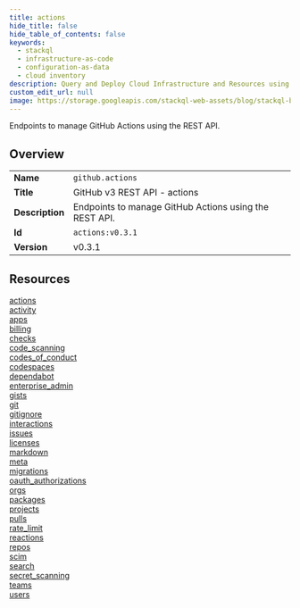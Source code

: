 ```yaml
---
title: actions
hide_title: false
hide_table_of_contents: false
keywords:
  - stackql
  - infrastructure-as-code
  - configuration-as-data
  - cloud inventory
description: Query and Deploy Cloud Infrastructure and Resources using SQL
custom_edit_url: null
image: https://storage.googleapis.com/stackql-web-assets/blog/stackql-blog-post-featured-image.png
---
```

Endpoints to manage GitHub Actions using the REST API.  
    

## Overview
<table><tbody>
<tr><td><b>Name</b></td><td><code>github.actions</code></td></tr>
<tr><td><b>Title</b></td><td>GitHub v3 REST API - actions</td></tr>
<tr><td><b>Description</b></td><td>Endpoints to manage GitHub Actions using the REST API.</td></tr>
<tr><td><b>Id</b></td><td><code>actions:v0.3.1</code></td></tr>
<tr><td><b>Version</b></td><td>v0.3.1</td></tr>
</tbody></table>

## Resources
<div class="row">
<div class="providerDocColumn">
<a href="/docs/providers/github/actions/actions">actions</a><br />
<a href="/docs/providers/github/actions/activity">activity</a><br />
<a href="/docs/providers/github/actions/apps">apps</a><br />
<a href="/docs/providers/github/actions/billing">billing</a><br />
<a href="/docs/providers/github/actions/checks">checks</a><br />
<a href="/docs/providers/github/actions/code_scanning">code_scanning</a><br />
<a href="/docs/providers/github/actions/codes_of_conduct">codes_of_conduct</a><br />
<a href="/docs/providers/github/actions/codespaces">codespaces</a><br />
<a href="/docs/providers/github/actions/dependabot">dependabot</a><br />
<a href="/docs/providers/github/actions/enterprise_admin">enterprise_admin</a><br />
<a href="/docs/providers/github/actions/gists">gists</a><br />
<a href="/docs/providers/github/actions/git">git</a><br />
<a href="/docs/providers/github/actions/gitignore">gitignore</a><br />
<a href="/docs/providers/github/actions/interactions">interactions</a><br />
<a href="/docs/providers/github/actions/issues">issues</a><br />
<a href="/docs/providers/github/actions/licenses">licenses</a><br />
</div>
<div class="providerDocColumn">
<a href="/docs/providers/github/actions/markdown">markdown</a><br />
<a href="/docs/providers/github/actions/meta">meta</a><br />
<a href="/docs/providers/github/actions/migrations">migrations</a><br />
<a href="/docs/providers/github/actions/oauth_authorizations">oauth_authorizations</a><br />
<a href="/docs/providers/github/actions/orgs">orgs</a><br />
<a href="/docs/providers/github/actions/packages">packages</a><br />
<a href="/docs/providers/github/actions/projects">projects</a><br />
<a href="/docs/providers/github/actions/pulls">pulls</a><br />
<a href="/docs/providers/github/actions/rate_limit">rate_limit</a><br />
<a href="/docs/providers/github/actions/reactions">reactions</a><br />
<a href="/docs/providers/github/actions/repos">repos</a><br />
<a href="/docs/providers/github/actions/scim">scim</a><br />
<a href="/docs/providers/github/actions/search">search</a><br />
<a href="/docs/providers/github/actions/secret_scanning">secret_scanning</a><br />
<a href="/docs/providers/github/actions/teams">teams</a><br />
<a href="/docs/providers/github/actions/users">users</a><br />
</div>
</div>

